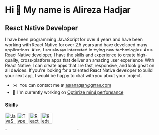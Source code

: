 Hi 👋 My name is Alireza Hadjar 
===============================  

React Native Developer 
----------------------  

I have been programming JavaScript for over 4 years and have been working with React Native for over 2.5 years and have developed many applications. Also, I am always interested in trying new technologies. As a React Native developer, I have the skills and experience to create high-quality, cross-platform apps that deliver an amazing user experience. With React Native, I can create apps that are fast, responsive, and look great on all devices. If you're looking for a talented React Native developer to build your next app, I would be happy to chat with you about your project.

* ✉️  You can contact me at [asiahadjar@gmail.com](mailto:alirezahadjar@gmail.com) 
* 🚀  I'm currently working on [Optimize mind performance](https://optimizemindperformance.com)

### Skills

<p align="left"> <a href="https://developer.mozilla.org/en-US/docs/Web/JavaScript" target="_blank" rel="noreferrer"><img src="https://raw.githubusercontent.com/danielcranney/readme-generator/main/public/icons/skills/javascript-colored.svg" width="36" height="36" alt="JavaScript" /></a> <a href="https://www.typescriptlang.org/" target="_blank" rel="noreferrer"><img src="https://raw.githubusercontent.com/danielcranney/readme-generator/main/public/icons/skills/typescript-colored.svg" width="36" height="36" alt="TypeScript" /></a> <a href="https://reactjs.org/" target="_blank" rel="noreferrer"><img src="https://raw.githubusercontent.com/danielcranney/readme-generator/main/public/icons/skills/react-colored.svg" width="36" height="36" alt="React" /></a> <a href="https://redux.js.org/" target="_blank" rel="noreferrer"><img src="https://raw.githubusercontent.com/danielcranney/readme-generator/main/public/icons/skills/redux-colored.svg" width="36" height="36" alt="Redux" /></a> </p> 

<div style="display:flex; width:90%; flex-direction: row; gap: 20px">
  <div style="display:flex; flex: 1"><a href=https://github.com/AlirezaHadjar/expo-drag-drop-content-view" align="left"><img align="left" width="45%" src="https://github-readme-stats.vercel.app/api/pin/?username=Alirezahadjar&repo=expo-drag-drop-content-view&title_color=D1EE18&text_color=00FF77&icon_color=D1EE18&bg_color=1c1917&hide_border=true&locale=en" /></a></div>

<div  style="display:flex; flex: 1"><a href="https://github.com/Alirezahadjar/Charlatan" align="left"><img align="left" width="45%" src="https://github-readme-stats.vercel.app/api/pin/?username=Alirezahadjar&repo=Charlatan&title_color=0891b2&text_color=a855f7&icon_color=0891b2&bg_color=1c1917&hide_border=true&locale=en" /></a></div>
</div>

